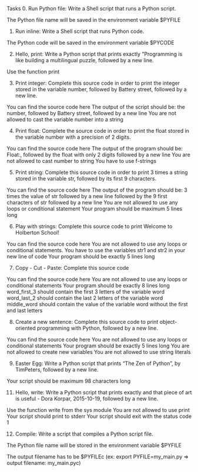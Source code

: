 Tasks
0. Run Python file:
Write a Shell script that runs a Python script.

The Python file name will be saved in the environment variable $PYFILE

1. Run inline:
Write a Shell script that runs Python code.

The Python code will be saved in the environment variable $PYCODE

2. Hello, print:
Write a Python script that prints exactly "Programming is like building a multilingual puzzle, followed by a new line.

Use the function print

3. Print integer:
Complete this source code in order to print the integer stored in the variable number, followed by Battery street, followed by a new line.

You can find the source code here
The output of the script should be:
the number, followed by Battery street,
followed by a new line
You are not allowed to cast the variable number into a string

4. Print float:
Complete the source code in order to print the float stored in the variable number with a precision of 2 digits.

You can find the source code here
The output of the program should be:
Float:, followed by the float with only 2 digits
followed by a new line
You are not allowed to cast number to string
You have to use f-strings

5. Print string:
Complete this source code in order to print 3 times a string stored in the variable str, followed by its first 9 characters.

You can find the source code here
The output of the program should be:
3 times the value of str
followed by a new line
followed by the 9 first characters of str
followed by a new line
You are not allowed to use any loops or conditional statement
Your program should be maximum 5 lines long

6. Play with strings:
Complete this source code to print Welcome to Holberton School!

You can find the source code here
You are not allowed to use any loops or conditional statements.
You have to use the variables str1 and str2 in your new line of code
Your program should be exactly 5 lines long

7. Copy - Cut - Paste:
Complete this source code

You can find the source code here
You are not allowed to use any loops or conditional statements
Your program should be exactly 8 lines long
word_first_3 should contain the first 3 letters of the variable word
word_last_2 should contain the last 2 letters of the variable word
middle_word should contain the value of the variable word without the first and last letters

8. Create a new sentence:
Complete this source code to print object-oriented programming with Python, followed by a new line.

You can find the source code here
You are not allowed to use any loops or conditional statements
Your program should be exactly 5 lines long
You are not allowed to create new variables
You are not allowed to use string literals

9. Easter Egg:
Write a Python script that prints “The Zen of Python”, by TimPeters, followed by a new line.

Your script should be maximum 98 characters long

11. Hello, write:
Write a Python script that prints exactly and that piece of art is useful - Dora Korpar, 2015-10-19, followed by a new line.

Use the function write from the sys module
You are not allowed to use print
Your script should print to stderr
Your script should exit with the status code 1

12. Compile:
Write a script that compiles a Python script file.

The Python file name will be stored in the environment variable $PYFILE

The output filename has to be $PYFILEc (ex: export PYFILE=my_main.py => output filename: my_main.pyc)
